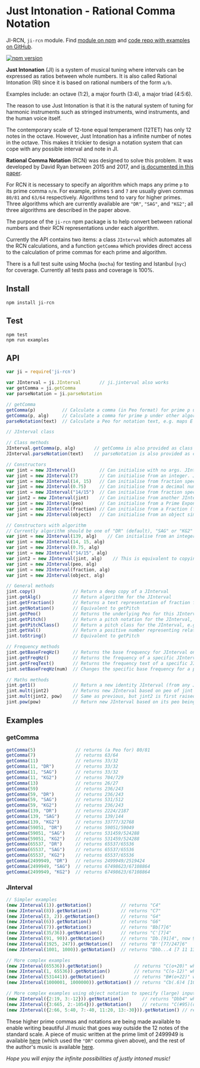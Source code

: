 # Just Intonation - Rational Comma Notation
JI-RCN, `ji-rcn` module. Find [module on npm](https://www.npmjs.com/package/ji-rcn) and [code repo with examples on GitHub](https://github.com/davidryan59/ji-rcn).

[![npm version](https://badge.fury.io/js/ji-rcn.png)](https://badge.fury.io/js/ji-rcn)

**Just Intonation** (JI) is a system of musical tuning where intervals can be expressed as ratios between whole numbers. It is also called Rational Intonation (RI) since it is based on rational numbers of the form `a/b`.

Examples include: an octave (1:2), a major fourth (3:4), a major triad (4:5:6).

The reason to use Just Intonation is that it is the natural system of tuning for harmonic instruments such as stringed instruments, wind instruments, and the human voice itself.

The contemporary scale of 12-tone equal temperament (12TET) has only 12 notes in the octave. However, Just Intonation has a infinite number of notes in the octave. This makes it trickier to design a notation system that can cope with any possible interval and note in JI.

**Rational Comma Notation** (RCN) was designed to solve this problem. It was developed by David Ryan between 2015 and 2017, and [is documented in this paper](https://arxiv.org/abs/1612.01860).

For RCN it is necessary to specify an algorithm which maps any prime `p` to its prime comma `n/m`. For example, primes `5` and `7` are usually given commas `80/81` and `63/64` respectively. Algorithms tend to vary for higher primes. Three algorithms which are currently available are `"DR"`, `"SAG"`, and `"KG2"`; all three algorithms are described in the paper above.

The purpose of the `ji-rcn` npm package is to help convert between rational numbers and their RCN representations under each algorithm.

Currently the API contains two items: a class `JInterval` which automates all the RCN calculations, and a function `getComma` which provides direct access to the calculation of prime commas for each prime and algorithm.

There is a full test suite using Mocha (`mocha`) for testing and Istanbul (`nyc`) for coverage. Currently all tests pass and coverage is 100%.



## Install
`npm install ji-rcn`  

## Test
`npm test`  
`npm run examples`  

## API
``` js
var ji = require('ji-rcn')

var JInterval = ji.JInterval       // ji.jinterval also works
var getComma = ji.getComma
var parseNotation = ji.parseNotation

// getComma
getComma(p)          // Calculate a comma (in Peo format) for prime p under default ("DR") algorithm
getComma(p, alg)     // Calculate a comma for prime p under other algorithm, e.g. "SAG", "KG2"
parseNotation(text)  // Calculate a Peo for notation text, e.g. maps E'5 (5/2) to Peo on {2:-1, 5:1}

// JInterval class

// Class methods
JInterval.getComma(p, alg)       // getComma is also provided as class method for JInterval
JInterval.parseNotation(text)    // parseNotation is also provided as class method for JInterval

// Constructors
var jint = new JInterval()         // Can initialise with no args. JInterval for 1/1
var jint = new JInterval(7)        // Can initialise from an integer. JInterval for 7/1
var jint = new JInterval(14, 15)   // Can initialise from fraction specified as integers. JInterval for 14/15
var jint = new JInterval(0.75)     // Can initialise from a decimal number (this example is JInterval for 3/4)
var jint = new JInterval("14/15")  // Can initialise from fraction specified as text
var jint2 = new JInterval(jint)    // Can initialise from another JInterval (equivalent to copying the JInterval)
var jint = new JInterval(peo)      // Can initialise from a Prime Exponent Object (Peo instance)
var jint = new JInterval(fraction) // Can initialise from a Fraction (fraction.js package)
var jint = new JInterval(object)   // Can initialise from an object similar to {2:3, 7:-1} for 8/7

// Constructors with algorithm
// Currently algorithm should be one of "DR" (default), "SAG" or "KG2"
var jint = new JInterval(139, alg)    // Can initialise from an integer using specified algorithm alg
var jint = new JInterval(14, 15, alg)
var jint = new JInterval(0.75, alg)
var jint = new JInterval("14/15", alg)
var jint2 = new JInterval(jint, alg)    // This is equivalent to copying the JInterval, but switching the algorithm
var jint = new JInterval(peo, alg)
var jint = new JInterval(fraction, alg)
var jint = new JInterval(object, alg)

// General methods
jint.copy()              // Return a deep copy of a JInterval
jint.getAlg()            // Return algorithm for the JInterval
jint.getFraction()       // Returns a text representation of fraction for this JInterval
jint.getNotation()       // Equivalent to getPitch
jint.getPeo()            // Returns the underlying Peo for this JInterval
jint.getPitch()          // Return a pitch notation for the JInterval, e.g. "E'4" for new JInterval(5/4)
jint.getPitchClass()     // Return a pitch class for the JInterval, e.g. "E'" for new JInterval(5/4). Octave information is discarded.
jint.getVal()            // Return a positive number representing relative frequency of JInterval
jint.toString()          // Equivalent to getPitch

// Frequency methods
jint.getBaseFreqHz()     // Returns the base frequency for JInterval on 1/1, defaults to 256 Hz
jint.getFreqHz()         // Returns the frequency of a specific JInterval, e.g. 320 for JInterval on 5/4
jint.getFreqText()       // Returns the frequency text of a specific JInterval, e.g. "320 Hz" for JInterval on 5/4
jint.setBaseFreqHz(num)  // Changes the specific base frequency for a particular JInterval instance

// Maths methods
jint.get1()              // Return a new identity JInterval (from any JInterval)
jint.mult(jint2)         // Returns new JInterval based on peo of jint multiplied by peo of jint2
jint.mult(jint2, pow)    // Same as previous, but jint2 is first raised to power 'pow'
jint.pow(pow)            // Return new JInterval based on its peo being raised to power 'pow'
```

## Examples

### getComma
``` js
getComma(5)               // returns (a Peo for) 80/81
getComma(7)               // returns 63/64
getComma(11)              // returns 33/32
getComma(11, "DR")        // returns 33/32
getComma(11, "SAG")       // returns 33/32
getComma(11, "KG2")       // returns 704/729
getComma(13)              // returns 26/27
getComma(59)              // returns 236/243
getComma(59, "DR")        // returns 236/243
getComma(59, "SAG")       // returns 531/512
getComma(59, "KG2")       // returns 236/243
getComma(139, "DR")       // returns 2224/2187
getComma(139, "SAG")      // returns 139/144
getComma(139, "KG2")      // returns 33777/32768
getComma(59051, "DR")     // returns 59051/59049
getComma(59051, "SAG")    // returns 531459/524288
getComma(59051, "KG2")    // returns 531459/524288
getComma(65537, "DR")     // returns 65537/65536
getComma(65537, "SAG")    // returns 65537/65536
getComma(65537, "KG2")    // returns 65537/65536
getComma(2499949, "DR")   // returns 2499949/2519424
getComma(2499949, "SAG")  // returns 67498623/67108864
getComma(2499949, "KG2")  // returns 67498623/67108864
```

### JInterval
``` js
// Simpler examples
(new JInterval(1)).getNotation()           // returns "C4"
(new JInterval(8)).getNotation()           // returns "C7"
(new JInterval(3, 2)).getNotation()        // returns "G4"
(new JInterval(6)).getNotation()           // returns "G6"
(new JInterval(7)).getNotation()           // returns "Bb[7]6"
(new JInterval(35/36)).getNotation()       // returns "C'[7]4"
(new JInterval(91, 90)).getNotation()      // returns "Db.[91]4", now 91 = 7*13 and commas with num & denom under 4 digits stay in this simple form
(new JInterval(1925, 247)).getNotation()   // returns "B''[77/247]6"
(new JInterval(1001, 1000)).getNotation()  // returns "Dbb...4 [7 11 13]" - more complex commas get moved to the end of the notation

// More complex examples
(new JInterval(65536)).getNotation()            // returns "C(o+20)" which is 16 octaves above "C4"
(new JInterval(1, 65536)).getNotation()         // returns "C(o-12)" which is 16 octaves below "C4"
(new JInterval(531441)).getNotation()           // returns "B#(o+22)" which is 12 perfect fifths and 12 octaves above "C4" (531441 = 3^12)
(new JInterval(1000001, 1000000)).getNotation() // returns "Cb(.6)4 [101 9901]" where 5-commas are gathered; (.6) is equivalent to ......

// More complex examples using object notation to specify (large) input integers
(new JInterval({2:19, 3:-12})).getNotation()       // returns "Dbb4" which is notation for a small comma
(new JInterval({3:665, 2:-1054})).getNotation()    // returns "C(#95)(o-5)" which is fact a tiny comma of around 0.076 cents. This has 95 sharps!
(new JInterval({2:66, 5:40, 7:-40, 11:20, 13:-30})).getNotation() // returns "E(#18)('40)4 [11^20 / 7^40 13^30]" which is in octave 4
```

These higher prime commas and notations are being made available to enable writing beautiful JI music that goes way outside the 12 notes of the standard scale. A piece of music written at the prime limit of 2499949 is available [here](https://soundcloud.com/davidryan59/ryan-example-primenumberedblues) (which used the `"DR"` comma given above), and the rest of the author's music is available [here](https://soundcloud.com/davidryan59/tracks).

*Hope you will enjoy the infinite possibilities of justly intoned music!*
